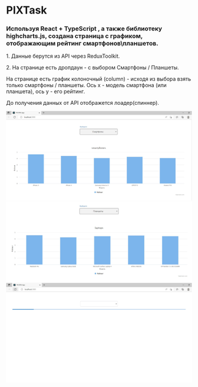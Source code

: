 # PIXTask

<h3>Используя React + TypeScript , а также библиотеку highcharts.js, создана страница с графиком, отображающим рейтинг смартфонов\планшетов.</h3>
<p></p>
<p>1. Данные берутся из API через ReduxToolkit.</p>
<p></p>
<p>2. На странице есть дропдаун - с выбором Смартфоны / Планшеты.</p>
<p></p>
<p>На странице есть график колоночный (column) - исходя из выбора взять только смартфоны / планшеты. Ось x - модель смартфона (или планшета), ось у - его рейтинг.</p>
<p></p>
<p>До получения данных от API отображется лоадер(спиннер).</p>
<p></p>
<img src='pix-app/2.jpg'/>
<img src='pix-app/3.jpg'/>
<img src='pix-app/1.jpg'/>
